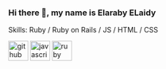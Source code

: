 ### Hi there 👋, my name is Elaraby ELaidy

Skills: Ruby / Ruby on Rails / JS / HTML / CSS 


[<img src='https://cdn.jsdelivr.net/npm/simple-icons@3.0.1/icons/github.svg' alt='github' height='40'>](https://github.com/elarabyelaidy19)  [<img src='https://cdn.jsdelivr.net/npm/simple-icons@3.0.1/icons/javascript.svg' alt='javascript' height='40'>](https://iconarchive.com/show/developer-icons-by-graphics-vibe/javascript-icon.html)  [<img src='https://cdn.jsdelivr.net/npm/simple-icons@3.0.1/icons/ruby.svg' alt='ruby' height='40'>](https://iconarchive.com/show/real-vista-development-icons-by-iconshock/ruby-icon.html)  



 
